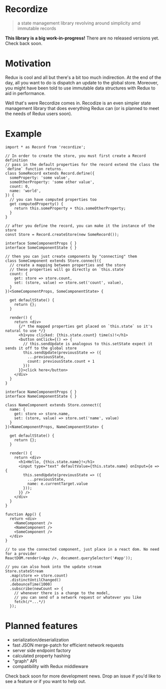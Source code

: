 # Recordize

> a state management library revolving around simplicity amd immutable records

**This library is a big work-in-progress!** There are no released versions yet. Check back soon.

# Motivation

Redux is cool and all but there's a bit too much indirection. At the end of the day, all you want to do is dispatch an update to the global store. Moreover, you might have been told to use immutable data structures with Redux to aid in performance.

Well that's were Recordize comes in. Recodize is an even simpler state management library that does everything Redux can (or is planned to meet the needs of Redux users soon).

# Example

```tsx
import * as Record from 'recordize';

// In order to create the store, you must first create a Record definition
// pass in the default properties for the record extend the class the `define` function returns.
class SomeRecord extends Record.define({
  someProperty: 'some value',
  someOtherProperty: 'some other value',
  count: 0,
  name: 'world',
}) {
  // you can have computed properties too
  get computedProperty() {
    return this.someProperty + this.someOtherProperty;
  }
}

// after you define the record, you can make it the instance of the store
const Store = Record.createStore(new SomeRecord());

interface SomeComponentProps { }
interface SomeComponentState { }

// then you can just create components by "connecting" them
class SomeComponent extends Store.connect({
  // create a mapping between properties and the store
  // these properties will go directly on `this.state`
  count: {
    get: store => store.count,
    set: (store, value) => store.set('count', value),
  }
})<SomeComponentProps, SomeComponentState> {

  get defaultState() {
    return {};
  }

  render() {
    return <div>
      {/* the mapped properties get placed on `this.state` so it's natural to use */}
      <h1>you clicked: {this.state.count} time(s)!</h1>
      <button onClick={() => {
        // this.sendUpdate is analogous to this.setState expect it sends it off to the global store
        this.sendUpdate(previousState => ({
          ...previousState,
          count: previousState.count + 1
        }))
      }}>click here</button>
    </div>
  }
}

interface NameComponentProps { }
interface NameComponentState { }

class NameComponent extends Store.connect({
  name: {
    get: store => store.name,
    set: (store, value) => store.set('name', value)
  }
})<NameComponentProps, NameComponentState> {

  get defaultState() {
    return {};
  }

  render() {
    return <div>
      <h1>Hello, {this.state.name}!</h1>
      <input type="text" defaultValue={this.state.name} onInput={e => {
        this.sendUpdate(previousState => ({
          ...previousState,
          name: e.currentTarget.value
        }));
      }} />
    </div>
  }
}

function App() {
  return <div>
    <NameComponent />
    <NameComponent />
    <SomeComponent />
  </div>
}

// to use the connected component, just place in a react dom. No need for a provider
ReactDOM.render(<App />, document.querySelector('#app'));

// you can also hook into the update stream
Store.stateStream
  .map(store => store.count)
  .distinctUntilChanged()
  .debounceTime(1000)
  .subscribe(newCount => {
    // whenever there is a change to the model,
    // you can send of a network request or whatever you like
    fetch(/*...*/)
  });
```

# Planned features

* serialization/deserialization
* fast JSON merge-patch for efficient network requests
* server side endpoint factory
* calculated property hashing
* "graph" API
* compatibility with Redux middleware

Check back soon for more development news. Drop an issue if you'd like to see a feature or if you want to help out.